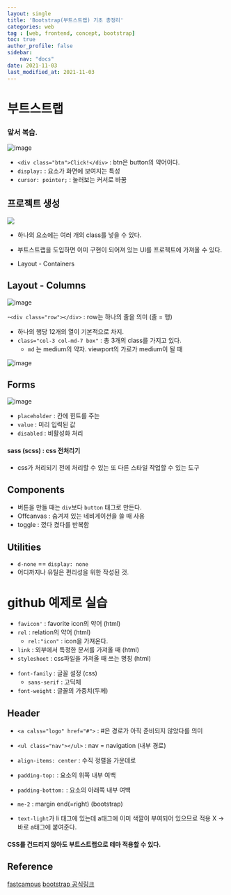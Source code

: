 ```yaml
---
layout: single
title: 'Bootstrap(부트스트랩) 기초 총정리'
categories: web
tag : [web, frontend, concept, bootstrap]
toc: true
author_profile: false
sidebar:
    nav: "docs"
date: 2021-11-03
last_modified_at: 2021-11-03
---
```


# 부트스트랩

### 앞서 복습.

![image](https://user-images.githubusercontent.com/78655692/140278709-914156c3-7c51-4d64-b268-95ba3b4c3acd.png)

<script src="https://gist.github.com/ingu627/d41f5a78b102c075de18876944b56fa7.js"></script>

<script src="https://gist.github.com/ingu627/f79bb58cb7ff219727facf7b384ca33c.js"></script>

- `<div class="btn">Click!</div>` : btn은 button의 약어이다.
- `display:` : 요소가 화면에 보여지는 특성
- `cursor: pointer;` : 눌러보는 커서로 바꿈


## 프로젝트 생성

![](https://user-images.githubusercontent.com/78655692/140280656-15652562-c7d9-4d73-8354-4f1fa620a8b9.png)

<script src="https://gist.github.com/ingu627/39e468eafc42544ac926b84756129d76.js"></script>

- 하나의 요소에는 여러 개의 class를 넣을 수 있다.
- 부트스트랩을 도입하면 이미 구현이 되어져 있는 UI를 프로젝트에 가져올 수 있다.


- Layout - Containers

## Layout - Columns

![image](https://user-images.githubusercontent.com/78655692/140313418-0debb790-517f-4cae-8f2b-193c72d2e1a6.png)

<script src="https://gist.github.com/ingu627/09243f1afd3104f755e3047e9e35e536.js"></script>

<script src="https://gist.github.com/ingu627/640f33779b136811924800527310b398.js"></script>

-`<div class="row"></div>` : row는 하나의 줄을 의미 (줄 = 행)
  - 하나의 행당 12개의 열이 기본적으로 차지.
  - `class="col-3 col-md-7 box"` : 총 3개의 class를 가지고 있다.
    - `md` 는 medium의 약자. viewport의 가로가 medium이 될 때

![image](https://user-images.githubusercontent.com/78655692/140315174-94b0440e-4a84-4a33-af25-d32487a7b756.png)

## Forms

![image](https://user-images.githubusercontent.com/78655692/140316778-86e7fe9c-e473-483b-8a5a-587a12af286a.png)

<script src="https://gist.github.com/ingu627/011a2494605e05991c2492e93ab7c49c.js"></script>


- `placeholder` : 칸에 힌트를 주는
- `value` : 미리 입력된 값
- `disabled` : 비활성화 처리

#### sass (scss) : css 전처리기
- css가 처리되기 전에 처리할 수 있는 또 다른 스타일 작업할 수 있는 도구


## Components

- 버튼을 만들 때는 `div`보다 `button` 태그로 만든다.
- Offcanvas : 숨겨져 있는 네비게이션을 쓸 때 사용
- toggle : 껐다 켰다를 반복함

## Utilities
- `d-none` == `display: none`
- 어디까지나 유틸은 편리성을 위한 작성된 것.

# github 예제로 실습 

<script src="https://gist.github.com/ingu627/28c8a3cb0b9760dbaf1d14857c6fb100.js"></script>

- `favicon'` : favorite icon의 약어 (html)
- `rel` : relation의 약어 (html)
  - `rel:"icon"` : icon을 가져온다.
- `link` : 외부에서 특정한 문서를 가져올 때 (html)
- `stylesheet` : css파일을 가져올 때 쓰는 명칭 (html)

<script src="https://gist.github.com/ingu627/524a26d8c275e6f43f93042769f62f2a.js"></script>

- `font-family` : 글꼴 설정 (css)
  - `sans-serif` : 고딕체
- `font-weight` : 글꼴의 가중치(두께)


## Header

- `<a calss="logo" href="#">` : \#은 경로가 아직 준비되지 않았다를 의미
- `<ul class="nav"></ul>` : nav = navigation (내부 경로)

- `align-items: center` : 수직 정렬을 가운데로
- `padding-top:` : 요소의 위쪽 내부 여백
- `padding-bottom:` : 요소의 아래쪽 내부 여백 
- `me-2` : margin end(=right) (bootstrap)
- `text-light`가 li 태그에 있는데 a태그에 이미 색깔이 부여되어 있으므로 적용 X -> 바로 a태그에 붙여준다.
#### CSS를 건드리지 않아도 부트스트랩으로 테마 적용할 수 있다.

## Reference
[fastcampus](https://fastcampus.co.kr/dev_online_pyweb)
[bootstrap 공식링크](https://getbootstrap.com/)